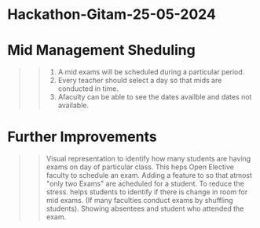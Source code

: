 # Hackathon-Gitam-25-05-2024
# Mid Management Sheduling
>> 1) A mid exams will be scheduled during a particular period.
>> 2) Every teacher should select a day so that mids are conducted in time.
>> 4) Afaculty can be able to see the dates availble and dates not available.

# Further Improvements
>> Visual representation to identify how many students are having exams on day of particular class. This heps Open Elective faculty to schedule an exam.
>> Adding a feature to so that atmost "only two Exams" are acheduled for a student. To reduce the stress.
>> helps students to identify if there is change in room for mid exams. (If many faculties conduct exams by shuffling students).
>> Showing absentees and  student who attended the exam.
